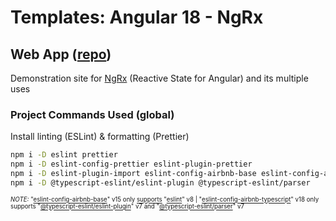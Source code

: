 # Templates: Angular 18 - NgRx

## Web App ([repo](https://github.com/david-rachwalik/Templates-Angular18-NgRx))

Demonstration site for [NgRx](https://ngrx.io) (Reactive State for Angular) and its multiple uses

### Project Commands Used (global)

Install linting (ESLint) & formatting (Prettier)

```bash
npm i -D eslint prettier
npm i -D eslint-config-prettier eslint-plugin-prettier
npm i -D eslint-plugin-import eslint-config-airbnb-base eslint-config-airbnb-typescript
npm i -D @typescript-eslint/eslint-plugin @typescript-eslint/parser
```

<sup><sub>_NOTE:_ "[eslint-config-airbnb-base](https://www.npmjs.com/package/eslint-config-airbnb-base)" v15 only [supports](https://github.com/airbnb/javascript/issues/2961) "[eslint](https://www.npmjs.com/package/eslint)" v8 | "[eslint-config-airbnb-typescript](https://www.npmjs.com/package/eslint-config-airbnb-typescript)" v18 only supports "[@typescript-eslint/eslint-plugin](https://www.npmjs.com/package/@typescript-eslint/eslint-plugin)" v7 and "[@typescript-eslint/parser](https://www.npmjs.com/package/@typescript-eslint/parser)" v7</sub></sup>
